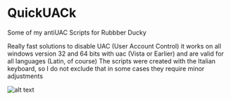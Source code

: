 # QuickUACk
Some of my antiUAC Scripts for Rubbber Ducky

Really fast solutions to disable UAC (User Account Control) 
it works on all windows version 32 and 64 bits with uac (Vista or Earlier) 
and are valid for all languages (Latin, of course) 
The scripts were created with the Italian keyboard, 
so I do not exclude that in some cases they require minor adjustments


![alt text](https://media1.giphy.com/media/aQrYT4WVN55aU/giphy.gif)
